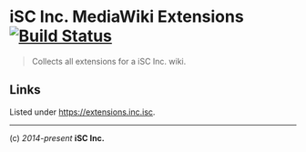 # iSC Inc. MediaWiki Extensions [![Build Status](https://travis-ci.org/iSCInc/extensions.svg?branch=material-branch)](https://travis-ci.org/iSCInc/extensions)

  > Collects all extensions for a iSC Inc. wiki.

## Links
Listed under https://extensions.inc.isc.


----
(c) *2014-present* **iSC Inc.**
